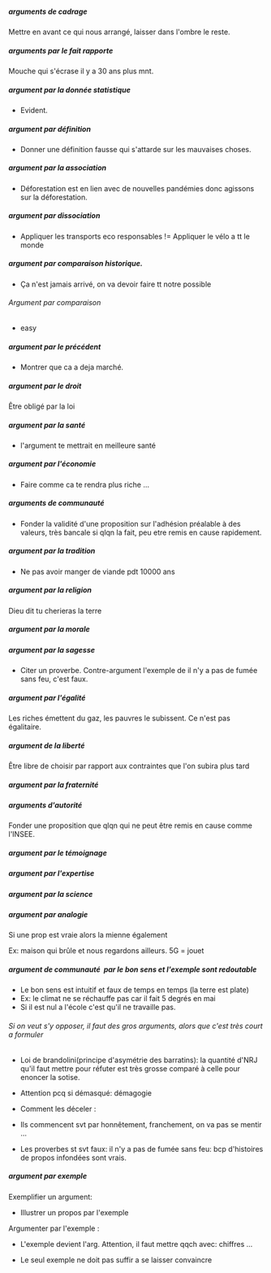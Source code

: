 ##### arguments de cadrage 

Mettre en avant ce qui nous arrangé, laisser dans l'ombre le reste. 

##### arguments par le fait rapporte 

Mouche qui s'écrase il y a 30 ans plus mnt. 

##### argument par la donnée statistique 
- Evident. 
##### argument par définition 

- Donner une définition fausse qui s'attarde sur les mauvaises choses. 

##### argument par la association 

- Déforestation est en lien avec de nouvelles pandémies donc agissons sur la déforestation. 

##### argument par dissociation 
- Appliquer les transports eco responsables != Appliquer le vélo a tt le monde

##### argument par comparaison historique. 
- Ça n'est jamais arrivé, on va devoir faire tt notre possible 

###### Argument par comparaison 
- easy

##### argument par le précédent 
- Montrer que ca a deja marché. 

##### argument par le droit 
Être obligé par la loi 

##### argument par la santé 
- l'argument te mettrait en meilleure santé 

##### argument par l'économie 
- Faire comme ca te rendra plus riche ... 

##### arguments de communauté 

- Fonder la validité d'une proposition sur l'adhésion préalable à des valeurs, très bancale si qlqn la fait, peu etre remis en cause rapidement. 

##### argument par la tradition 
- Ne pas avoir manger de viande pdt 10000 ans 

##### argument par la religion 
Dieu dit tu cherieras la terre 

##### argument par la morale 

##### argument par la sagesse 

- Citer un proverbe. Contre-argument l'exemple de il n'y a pas de fumée sans feu, c'est faux. 

##### argument par l'égalité
Les riches émettent du gaz, les pauvres le subissent. Ce n'est pas égalitaire.  

##### argument de la liberté 
Être libre de choisir par rapport aux contraintes que l'on subira plus tard 

##### argument par la fraternité 

##### arguments d'autorité 
Fonder une proposition que qlqn qui ne peut être remis en cause comme l'INSEE. 

##### argument par le témoignage 

##### argument par l'expertise 

##### argument par la science 

##### argument par analogie

Si une prop est vraie alors la mienne également 

Ex: maison qui brûle et nous regardons ailleurs. 5G = jouet 

##### argument de communauté  par le bon sens et l'exemple sont redoutable 

- Le bon sens est intuitif et faux de temps en temps (la terre est plate) 
- Ex: le climat ne se réchauffe pas car il fait 5 degrés en mai 
- Si il est nul a l'école c'est qu'il ne travaille pas. 

###### *Si on veut s'y opposer, il faut des gros arguments, alors que c'est très court a formuler*

- Loi de brandolini(principe d'asymétrie des barratins): la quantité d'NRJ qu'il faut mettre pour réfuter est très grosse comparé à celle pour enoncer la sotise.  

- Attention pcq si démasqué: démagogie 

- Comment les déceler : 

- Ils commencent svt par honnêtement, franchement, on va pas se mentir …

- Les proverbes st svt faux: il n'y a pas de fumée sans feu: bcp d'histoires de propos infondées sont vrais. 

##### argument par exemple

Exemplifier un argument:
- Illustrer un propos par l'exemple

Argumenter par l'exemple : 
- L'exemple devient l'arg. Attention, il faut mettre qqch avec: chiffres … 

- Le seul exemple ne doit pas suffir a se laisser convaincre 
